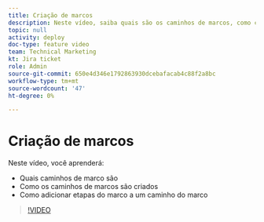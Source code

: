 ```yaml
---
title: Criação de marcos
description: Neste vídeo, saiba quais são os caminhos de marcos, como criar caminhos de marcos e como adicionar etapas de marcos.
topic: null
activity: deploy
doc-type: feature video
team: Technical Marketing
kt: Jira ticket
role: Admin
source-git-commit: 650e4d346e1792863930dcebafacab4c88f2a8bc
workflow-type: tm+mt
source-wordcount: '47'
ht-degree: 0%

---
```


# Criação de marcos

Neste vídeo, você aprenderá:

* Quais caminhos de marco são
* Como os caminhos de marcos são criados
* Como adicionar etapas do marco a um caminho do marco

>[!VIDEO](https://video.tv.adobe.com/v/335204/?quality=12&learn=on)
